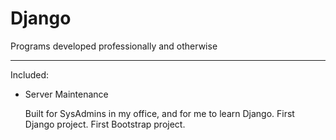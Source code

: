 Django
======

Programs developed professionally and otherwise

- - -

Included:

*	Server Maintenance

	Built for SysAdmins in my office, and for me to learn Django. First Django project. First Bootstrap project.
